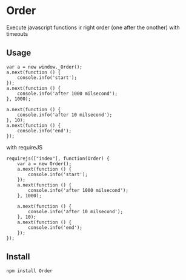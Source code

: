# Order
Execute javascript functions ir right order (one after the onother) with timeouts

## Usage
```
var a = new window._Order();
a.next(function () {
    console.info('start');
});
a.next(function () {
    console.info('after 1000 milsecond');
}, 1000);

a.next(function () {
    console.info('after 10 milsecond');
}, 10);
a.next(function () {
    console.info('end');
});

```
with requireJS
```
requirejs(["index"], function(Order) {
    var a = new Order();
    a.next(function () {
        console.info('start');
    });
    a.next(function () {
        console.info('after 1000 milsecond');
    }, 1000);

    a.next(function () {
        console.info('after 10 milsecond');
    }, 10);
    a.next(function () {
        console.info('end');
    });
});

```
## Install
```
npm install Order
```